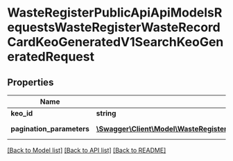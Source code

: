 # WasteRegisterPublicApiApiModelsRequestsWasteRegisterWasteRecordCardKeoGeneratedV1SearchKeoGeneratedRequest

## Properties
Name | Type | Description | Notes
------------ | ------------- | ------------- | -------------
**keo_id** | **string** | Id karty | [optional] 
**pagination_parameters** | [**\Swagger\Client\Model\WasteRegisterPublicApiApiModelsCollectionsPaginationParameters**](WasteRegisterPublicApiApiModelsCollectionsPaginationParameters.md) | Parametry stronicowania | [optional] 

[[Back to Model list]](../README.md#documentation-for-models) [[Back to API list]](../README.md#documentation-for-api-endpoints) [[Back to README]](../README.md)


